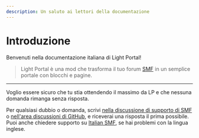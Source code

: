 ```yaml
---
description: Un saluto ai lettori della documentazione
---
```


# Introduzione

Benvenuti nella documentazione italiana di Light Portal!

> Light Portal è una mod che trasforma il tuo forum [SMF](https://www.simplemachines.org) in un semplice portale con blocchi e pagine.

***

Voglio essere sicuro che tu stia ottendendo il massimo da LP e che nessuna domanda rimanga senza risposta.

Per qualsiasi dubbio o domanda, scrivi [nella discussione di supporto di SMF](https://www.simplemachines.org/community/index.php?topic=572393.0) o [nell'area discussioni di GitHub](https://github.com/dragomano/Light-Portal/discussions), e riceverai una risposta il prima possibile.
Puoi anche chiedere supporto su [Italian SMF](https://www.italiansmf.net), se hai problemi con la lingua inglese.

